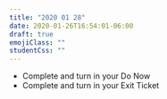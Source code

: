 ```yaml
---
title: "2020 01 28"
date: 2020-01-26T16:54:01-06:00
draft: true
emojiClass: ""
studentCss: ""
---
```


- Complete and turn in your Do Now
- Complete and turn in your Exit Ticket